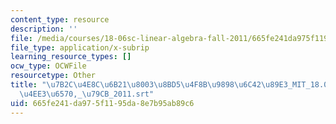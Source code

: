 ```yaml
---
content_type: resource
description: ''
file: /media/courses/18-06sc-linear-algebra-fall-2011/665fe241da975f1195da8e7b95ab89c6_7b2c4e8c6b2180038bd54f8b98986c4289e3_MIT_18.06SC_7ebf60274ee36570-_79cb_2011.vtt
file_type: application/x-subrip
learning_resource_types: []
ocw_type: OCWFile
resourcetype: Other
title: "\u7B2C\u4E8C\u6B21\u8003\u8BD5\u4F8B\u9898\u6C42\u89E3_MIT_18.06SC_\u7EBF\u6027\
  \u4EE3\u6570,_\u79CB_2011.srt"
uid: 665fe241-da97-5f11-95da-8e7b95ab89c6
---
```


